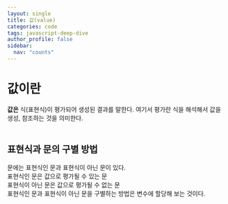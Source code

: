 ```yaml
---
layout: single
title: 값(value)
categories: code
tags: javascript-deep-dive
author_profile: false
sidebar:
  nav: "counts"
---
```


# 값이란

<strong>값은</strong> 식(표현식)이 평가되어 생성된 결과를 말한다.
여기서 평가란 식을 해석해서 값을 생성, 참조하는 것을 의미한다.
<br>
<br>

## 표현식과 문의 구별 방법

문에는 표현식인 문과 표현식이 아닌 문이 있다.<br>
표현식인 문은 값으로 평가될 수 있는 문<br>
표현식이 아닌 문은 값으로 평가될 수 없는 문<br>
표현식인 문과 표현식이 아닌 문을 구별하는 방법은 변수에 할당해 보는 것이다.
